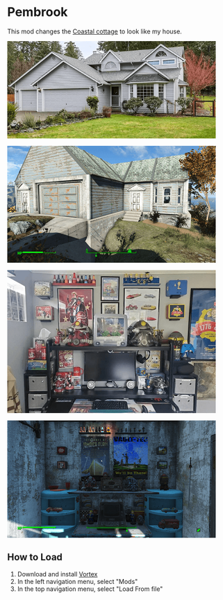 # Pembrook
This mod changes the [Coastal cottage](https://fallout.fandom.com/wiki/Coastal_cottage) to look like my house.

![Screenshot](/documentation/pembrook_000.png)

![Screenshot](/documentation/pembrook_001.png)

![Screenshot](/documentation/pembrook_003.png)

![Screenshot](/documentation/pembrook_004.png)

## How to Load
1. Download and install [Vortex](https://www.nexusmods.com/about/vortex/)
1. In the left navigation menu, select "Mods"
1. In the top navigation menu, select "Load From file"
